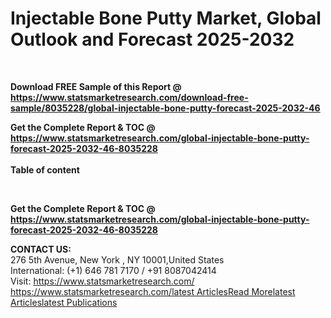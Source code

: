 <h1>Injectable Bone Putty Market, Global Outlook and Forecast 2025-2032</h1><br/><p><strong>Download FREE Sample of this Report @ <a href="https://www.statsmarketresearch.com/download-free-sample/8035228/global-injectable-bone-putty-forecast-2025-2032-46">https://www.statsmarketresearch.com/download-free-sample/8035228/global-injectable-bone-putty-forecast-2025-2032-46</a></strong></p><div><b>Get the Complete Report & TOC @ <a href="https://www.statsmarketresearch.com/global-injectable-bone-putty-forecast-2025-2032-46-8035228">https://www.statsmarketresearch.com/global-injectable-bone-putty-forecast-2025-2032-46-8035228</a></b></div><br><b>Table of content</b><p><br><div><b>Get the Complete Report & TOC @ <a href="https://www.statsmarketresearch.com/global-injectable-bone-putty-forecast-2025-2032-46-8035228">https://www.statsmarketresearch.com/global-injectable-bone-putty-forecast-2025-2032-46-8035228</a></b></div></p> <b>CONTACT US:</b><br>276 5th Avenue, New York , NY 10001,United States<br>International: (+1) 646 781 7170 / +91 8087042414<br>Visit: <a href="https://www.statsmarketresearch.com/">https://www.statsmarketresearch.com/</a><br><a href="https://gyeongbokgung.com">https://www.statsmarketresearch.com/</a><a href="https://hallyeomaritime.com">latest Articles</a><a href="https://jingwansa.com">Read More</a><a href=https://nguoiviet.jp/">latest Articles</a><a href="https://www.intelmarketresearch.com/">latest Publications</a>